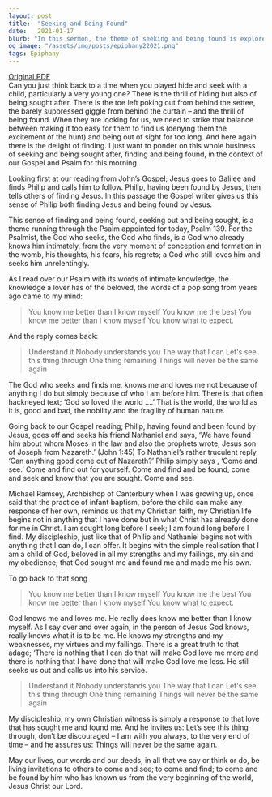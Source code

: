 ```yaml
---
layout: post
title:  "Seeking and Being Found"
date:   2021-01-17
blurb: "In this sermon, the theme of seeking and being found is explored in the context of the Gospel and Psalm. The sermon emphasizes that God, who seeks and finds us, knows us intimately and loves us unconditionally. It encourages us to see our discipleship as a response to God's love that has sought and found us, and invites us to seek and find God in our lives."
og_image: "/assets/img/posts/epiphany22021.png"
tags: Epiphany
---
```

[Original PDF](/assets/pdf/epiphany22021.pdf)    
Can you just think back to a time when you played hide and seek with a child, particularly a very young one? There is the thrill of hiding but also of being sought after. There is the toe left poking out from behind the settee, the barely suppressed giggle from behind the curtain – and the thrill of being found. When they are looking for us, we need to strike that balance between making it too easy for them to find us (denying them the excitement of the hunt) and being out of sight for too long. And here again there is the delight of finding. I just want to ponder on this whole business of seeking and being sought after, finding and being found, in the context of our Gospel and Psalm for this morning.

Looking first at our reading from John’s Gospel; Jesus goes to Galilee and finds Philip and calls him to follow. Philip, having been found by Jesus, then tells others of finding Jesus. In this passage the Gospel writer gives us this sense of Philip both finding Jesus and being found by Jesus.

This sense of finding and being found, seeking out and being sought, is a theme running through the Psalm appointed for today, Psalm 139. For the Psalmist, the God who seeks, the God who finds, is a God who already knows him intimately, from the very moment of conception and formation in the womb, his thoughts, his fears, his regrets; a God who still loves him and seeks him unrelentingly.

As I read over our Psalm with its words of intimate knowledge, the knowledge a lover has of the beloved, the words of a pop song from years ago came to my mind:

> You know me better than I know myself
> You know me the best
> You know me better than I know myself
> You know what to expect.

And the reply comes back:

> Understand it
> Nobody understands you
> The way that I can
> Let's see this thing through
> One thing remaining
> Things will never be the same again

The God who seeks and finds me, knows me and loves me not because of anything I do but simply because of who I am before him. There is that often hackneyed text; ‘God so loved the world ….’ That is the world, the world as it is, good and bad, the nobility and the fragility of human nature.

Going back to our Gospel reading; Philip, having found and been found by Jesus, goes off and seeks his friend Nathaniel and says, ‘We have found him about whom Moses in the law and also the prophets wrote, Jesus son of Joseph from Nazareth.’ (John 1:45) To Nathaniel’s rather truculent reply, ‘Can anything good come out of Nazareth?’ Philip simply says , ‘Come and see.’ Come and find out for yourself. Come and find and be found, come and seek and know that you are sought. Come and see.

Michael Ramsey, Archbishop of Canterbury when I was growing up, once said that the practice of infant baptism, before the child can make any response of her own, reminds us that my Christian faith, my Christian life begins not in anything that I have done but in what Christ has already done for me in Christ. I am sought long before I seek; I am found long before I find. My discipleship, just like that of Philip and Nathaniel begins not with anything that I can do, I can offer. It begins with the simple realisation that I am a child of God, beloved in all my strengths and my failings, my sin and my obedience; that God sought me and found me and made me his own.

To go back to that song

> You know me better than I know myself
> You know me the best
> You know me better than I know myself
> You know what to expect.

God knows me and loves me. He really does know me better than I know myself. As I say over and over again, in the person of Jesus God knows, really knows what it is to be me. He knows my strengths and my weaknesses, my virtues and my failings. There is a great truth to that adage; ‘There is nothing that I can do that will make God love me more and there is nothing that I have done that will make God love me less. He still seeks us out and calls us into his service.

> Understand it
> Nobody understands you
> The way that I can
> Let's see this thing through
> One thing remaining
> Things will never be the same again

My discipleship, my own Christian witness is simply a response to that love that has sought me and found me. And he invites us: Let’s see this thing through, don’t be discouraged – I am with you always, to the very end of time – and he assures us: Things will never be the same again.

May our lives, our words and our deeds, in all that we say or think or do, be living invitations to others to come and see; to come and find; to come and be found by him who has known us from the very beginning of the world, Jesus Christ our Lord.
